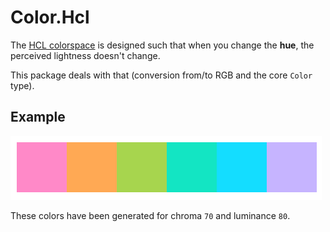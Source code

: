 # Color.Hcl

The [HCL colorspace](https://en.wikipedia.org/wiki/HCL_color_space) is designed such that when you change the **hue**, the perceived lightness doesn't change.

This package deals with that (conversion from/to RGB and the core `Color` type).

## Example

![Distinct colors for saturation 0.7 and lightness 0.8](https://github.com/Janiczek/color-hcl/raw/master/doc/colors.png)

These colors have been generated for chroma `70` and luminance `80`.
